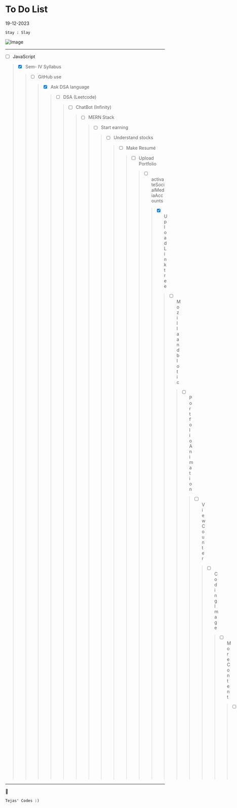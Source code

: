 # To Do List

19-12-2023
```
Stay : Slay 
```

![Image](https://i.pinimg.com/originals/53/96/c2/5396c2561c99075688c061fb7f8354c5.gif)

---

- [ ] JavaScript
>- [x] Sem- IV Syllabus
>>- [ ] GitHub use
>>>- [x] Ask DSA language
>>>>- [ ] DSA (Leetcode)
>>>>>- [ ] ChatBot (Infinity)
>>>>>>- [ ] MERN Stack
>>>>>>>- [ ] Start earning
>>>>>>>>- [ ] Understand stocks
>>>>>>>>>- [ ] Make Resumé
>>>>>>>>>>- [ ] Upload Portfolio
>>>>>>>>>>>- [ ] activateSocialMediaAccounts
>>>>>>>>>>>>- [x] Upload Linktree
>>>>>>>>>>>>>- [ ] Mozilla and blotic
>>>>>>>>>>>>>>- [ ] Portfolio Animation
>>>>>>>>>>>>>>>- [ ] View Counter
>>>>>>>>>>>>>>>>- [ ] Coding Image
>>>>>>>>>>>>>>>>>- [ ] More Content
>>>>>>>>>>>>>>>>>>- [ ] Astronomy link

---


:rocket:

    Tejas' Codes :)
